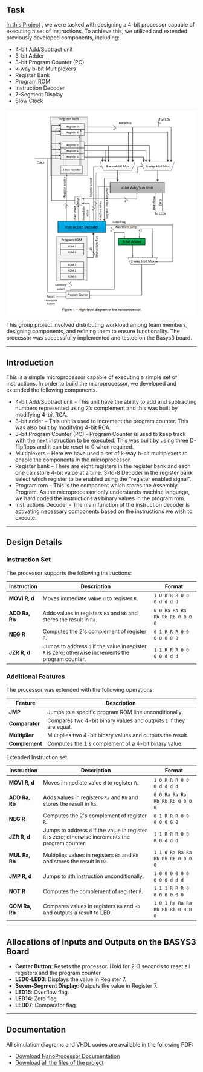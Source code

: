 ## Task
[In this Project](Documentation/project.pdf) , we were tasked with designing a 4-bit processor capable of executing a set of instructions. To achieve this, we utilized and extended previously developed components, including:

- 4-bit Add/Subtract unit  
- 3-bit Adder  
- 3-bit Program Counter (PC)  
- k-way b-bit Multiplexers  
- Register Bank  
- Program ROM  
- Instruction Decoder  
- 7-Segment Display  
- Slow Clock
  
![Alt text](Documentation/High_level_diagram_of_the_nanoprocessor.png)

This group project involved distributing workload among team members, designing components, and refining them to ensure functionality. The processor was successfully implemented and tested on the Basys3 board.

---
## Introduction
This is a simple microprocessor capable of executing a simple set of instructions. In order to build the
microprocessor, we developed and extended the following components.
- 4-bit Add/Subtract unit - This unit have the ability to add and subtracting numbers represented using
2’s complement and this was built by modifying 4-bit RCA.
- 3-bit adder – This unit is used to increment the program counter. This was also built by modifying 4-bit
RCA.
- 3-bit Program Counter (PC) - Program Counter is used to keep track with the next instruction to be
executed. This was built by using three D-flipflops and it can be reset to 0 when required.
- Multiplexers – Here we have used a set of k-way b-bit multiplexers to enable the components in the
microprocessor.
- Register bank – There are eight registers in the register bank and each one can store 4-bit value at a
time. 3-to-8 Decoder in the register bank select which register to be enabled using the “register
enabled signal”.
- Program rom – This is the component which stores the Assembly Program. As the microprocessor only
understands machine language, we hard coded the instructions as binary values in the program rom.
- Instructions Decoder - The main function of the instruction decoder is activating necessary components
based on the instructions we wish to execute.

---

## Design Details
### Instruction Set
The processor supports the following instructions:

| **Instruction** | **Description**                                                                 | **Format**                          |
|------------------|---------------------------------------------------------------------------------|-------------------------------------|
| **MOVI R, d**   | Moves immediate value `d` to register `R`.                                      | `1 0 R R R 0 0 0 d d d d`          |
| **ADD Ra, Rb**  | Adds values in registers `Ra` and `Rb` and stores the result in `Ra`.           | `0 0 Ra Ra Ra Rb Rb Rb 0 0 0 0`    |
| **NEG R**       | Computes the 2's complement of register `R`.                                    | `0 1 R R R 0 0 0 0 0 0 0`          |
| **JZR R, d**    | Jumps to address `d` if the value in register `R` is zero; otherwise increments the program counter. | `1 1 R R R 0 0 0 0 d d d` |

### Additional Features
The processor was extended with the following operations:

| **Feature**     | **Description**                                                                 |
|------------------|---------------------------------------------------------------------------------|
| **JMP**         | Jumps to a specific program ROM line unconditionally.                          |
| **Comparator**  | Compares two 4-bit binary values and outputs `1` if they are equal.            |
| **Multiplier**  | Multiplies two 4-bit binary values and outputs the result.                     |
| **Complement**  | Computes the 1's complement of a 4-bit binary value.                          |

Extended Instruction set

| **Instruction** | **Description**                                                                 | **Format**                          |
|------------------|---------------------------------------------------------------------------------|-------------------------------------|
| **MOVI R, d**   | Moves immediate value `d` to register `R`.                                      | `1 0 R R R 0 0 0 d d d d`          |
| **ADD Ra, Rb**  | Adds values in registers `Ra` and `Rb` and stores the result in `Ra`.           | `0 0 Ra Ra Ra Rb Rb Rb 0 0 0 0`    |
| **NEG R**       | Computes the 2's complement of register `R`.                                    | `0 1 R R R 0 0 0 0 0 0 0`          |
| **JZR R, d**    | Jumps to address `d` if the value in register `R` is zero; otherwise increments the program counter. | `1 1 R R R 0 0 0 0 d d d`         |
| **MUL Ra, Rb**  | Multiplies values in registers `Ra` and `Rb` and stores the result in `Ra`.     | `1 1 0 Ra Ra Ra Rb Rb Rb 0 0 0 0`  |
| **JMP R, d**    | Jumps to `d`th instruction unconditionally.                                     | `1 0 0 0 0 0 0 0 0 0 d d d`        |
| **NOT R**       | Computes the complement of register `R`.                                       | `1 1 1 R R R 0 0 0 0 0 0 0`        |
| **COM Ra, Rb**  | Compares values in registers `Ra` and `Rb` and outputs a result to LED.         | `1 0 1 Ra Ra Ra Rb Rb Rb 0 0 0 0`  |

---

## Allocations of Inputs and Outputs on the BASYS3 Board

- **Center Button**: Resets the processor. Hold for 2-3 seconds to reset all registers and the program counter.
- **LED0-LED3**: Displays the value in Register 7.
- **Seven-Segment Display**: Outputs the value in Register 7.
- **LED15**: Overflow flag.
- **LED14**: Zero flag.
- **LED07**: Comparator flag.

---
## Documentation

All simulation diagrams and VHDL codes are available in the following PDF:

- [Download NanoProcessor Documentation](Documentation/NanoProcessor_Report_Group_42.pdf)
- [Download all the files of the project](Vivado_file.zip)


